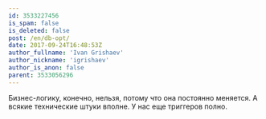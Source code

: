 ```yaml
---
id: 3533227456
is_spam: false
is_deleted: false
post: /en/db-opt/
date: 2017-09-24T16:48:53Z
author_fullname: 'Ivan Grishaev'
author_nickname: 'igrishaev'
author_is_anon: false
parent: 3533056296
---
```


<p>Бизнес-логику, конечно, нельзя, потому что она постоянно меняется. А всякие технические штуки вполне. У нас еще триггеров полно.</p>
